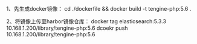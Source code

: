 1、先生成docker镜像：
cd ./dockerfile  && docker build -t tengine-php:5.6 .

2、将镜像上传至harbor镜像仓库：
docker tag elasticsearch:5.3.3 10.168.1.200/library/tengine-php:5.6
dcoekr push 10.168.1.200/library/tengine-php:5.6